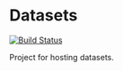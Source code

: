 # Datasets

[![Build Status](https://travis-ci.org/UCLSPP/datasets.svg?branch=master)](https://travis-ci.org/UCLSPP/datasets)

Project for hosting datasets. 

